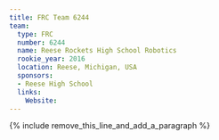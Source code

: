 ```yaml
---
title: FRC Team 6244
team:
  type: FRC
  number: 6244
  name: Reese Rockets High School Robotics
  rookie_year: 2016
  location: Reese, Michigan, USA
  sponsors:
  - Reese High School
  links:
    Website:
---
```


{% include remove_this_line_and_add_a_paragraph %}